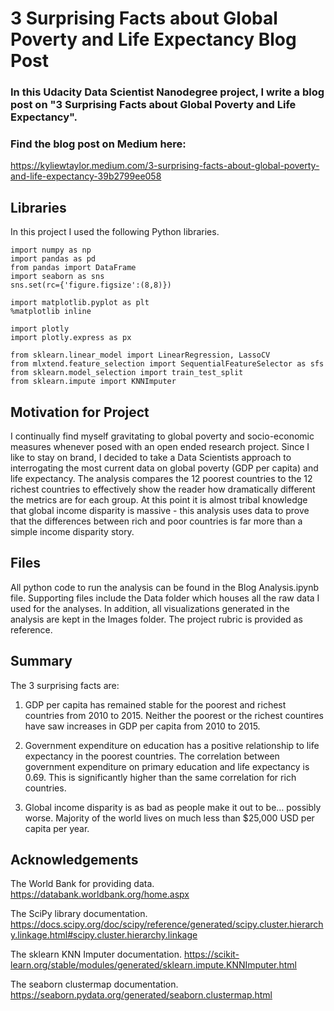 # 3 Surprising Facts about Global Poverty and Life Expectancy Blog Post


### In this Udacity Data Scientist Nanodegree project, I write a blog post on "3 Surprising Facts about Global Poverty and Life Expectancy". 

### Find the blog post on Medium here:
https://kyliewtaylor.medium.com/3-surprising-facts-about-global-poverty-and-life-expectancy-39b2799ee058

## Libraries
In this project I used the following Python libraries.
``` 
import numpy as np
import pandas as pd
from pandas import DataFrame
import seaborn as sns
sns.set(rc={'figure.figsize':(8,8)})

import matplotlib.pyplot as plt
%matplotlib inline

import plotly
import plotly.express as px

from sklearn.linear_model import LinearRegression, LassoCV
from mlxtend.feature_selection import SequentialFeatureSelector as sfs
from sklearn.model_selection import train_test_split
from sklearn.impute import KNNImputer
```

## Motivation for Project

I continually find myself gravitating to global poverty and socio-economic measures whenever posed with an open ended research project. Since I like to stay on brand, I decided to take a Data Scientists approach to interrogating the most current data on global poverty (GDP per capita) and life expectancy.
The analysis compares the 12 poorest countries to the 12 richest countries to effectively show the reader how dramatically different the metrics are for each group.
At this point it is almost tribal knowledge that global income disparity is massive - this analysis uses data to prove that the differences between rich and poor countries is far more than a simple income disparity story.

## Files 

All python code to run the analysis can be found in the Blog Analysis.ipynb file. Supporting files include the Data folder which houses all the raw data I used for the analyses. In addition, all visualizations generated in the analysis are kept in the Images folder. The project rubric is provided as reference.

## Summary

The 3 surprising facts are:
1) GDP per capita has remained stable for the poorest and richest countries from 2010 to 2015.
    Neither the poorest or the richest countires have saw increases in GDP per capita from 2010 to 2015.
    
2) Government expenditure on education has a positive relationship to life expectancy in the poorest countries.
    The correlation between government expenditure on primary education and life expectancy is 0.69. This is significantly higher than the same correlation for rich countries.
    
3) Global income disparity is as bad as people make it out to be… possibly worse.
    Majority of the world lives on much less than $25,000 USD per capita per year. 

## Acknowledgements

The World Bank for providing data. https://databank.worldbank.org/home.aspx

The SciPy library documentation. https://docs.scipy.org/doc/scipy/reference/generated/scipy.cluster.hierarchy.linkage.html#scipy.cluster.hierarchy.linkage

The sklearn KNN Imputer documentation. https://scikit-learn.org/stable/modules/generated/sklearn.impute.KNNImputer.html

The seaborn clustermap documentation. https://seaborn.pydata.org/generated/seaborn.clustermap.html














